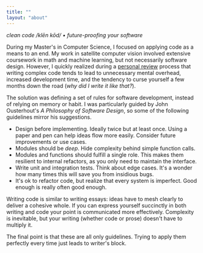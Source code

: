 ```yaml
---
title: ""
layout: "about"
---
```


*clean code /klēn kōd/ • future-proofing your software*  

During my Master's in Computer Science, I focused on applying code as a means to an end. My
work in satellite computer vision involved extensive coursework in math and machine learning, 
but not necessarily software design. However, I quickly realized during a [personal review](/review) process
that writing complex code tends to lead to unnecessary mental overhead, increased
development time, and the tendency to curse yourself a few months down the road (_why did I write it like that?_). 


The solution was defining a set of rules for software development, instead of relying on memory or habit. I was
particularly guided by John Ousterhout's _A Philosophy of Software Design_, so some of the following guidelines mirror
his suggestions.

- Design before implementing. Ideally twice but at least once. Using a paper and pen can help ideas flow more easily. Consider future improvements or use cases.
- Modules should be _deep_. Hide complexity behind simple function calls.
- Modules and functions should fulfill a single role. This makes them resilient to internal refactors, as you only need to maintain the interface.
- Write unit and integration tests. Think about edge cases. It's a wonder how many times this will save you from insidious bugs.
- It's ok to refactor code, but realize that every system is imperfect. Good enough is really often good enough.


Writing code is similar to writing essays: ideas have to mesh clearly to deliver a cohesive whole. If you can 
express yourself succinctly in both writing and code your point is communicated more effectively. Complexity is 
inevitable, but your writing (whether code or prose) doesn't have to multiply it. 

The final point is that these are all only guidelines. Trying to apply them perfectly every time just leads to writer's block.